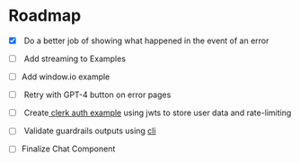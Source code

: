 # Roadmap

* [x] &#x20;Do a better job of showing what happened in the event of an error
* [ ] &#x20;Add streaming to Examples
* [ ] Add window.io example
* [ ] &#x20;Retry with GPT-4 button on error pages
* [ ] &#x20;Create[ clerk auth example](https://clerk.com/docs/nextjs/v13-beta?utm\_source=www.google.com\&utm\_medium=referral\&utm\_campaign=none) using jwts to store user data and rate-limiting
* [ ] &#x20;Validate guardrails outputs using [cli](https://shreyar.github.io/guardrails/cli/)
* [ ] Finalize Chat Component

